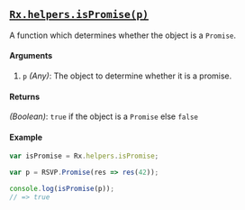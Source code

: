 ## [`Rx.helpers.isPromise(p)`](https://github.com/Reactive-Extensions/RxJS/blob/master/src/core/headers/basicheader.js#L12)

A function which determines whether the object is a `Promise`.

#### Arguments
1. `p` *(Any)*: The object to determine whether it is a promise.

#### Returns
*(Boolean)*: `true` if the object is a `Promise` else `false`

#### Example 

```js
var isPromise = Rx.helpers.isPromise;

var p = RSVP.Promise(res => res(42));

console.log(isPromise(p));
// => true
```